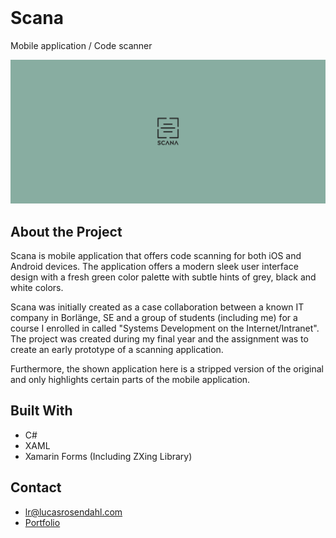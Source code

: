 <br />
<h1 align="left">Scana</h1>
<p align="left">Mobile application / Code scanner</p>

<img src="https://github.com/Luchkiin/portfolio-v3/blob/master/images/works/scana/scana_image_big.png" alt="SCANA  - Project Overview" width="Auto" height="Auto">

## About the Project

Scana is mobile application that offers code scanning for both iOS and Android devices. The application offers a modern sleek user interface design with a fresh green color palette with subtle hints of grey, black and white colors.

Scana was initially created as a case collaboration between a known IT company in Borlänge, SE and a group of students (including me) for a course I enrolled in called "Systems Development on the Internet/Intranet". The project was created during my final year and the assignment was to create an early prototype of a scanning application.

Furthermore, the shown application here is a stripped version of the original and only highlights certain parts of the mobile application.

## Built With
* C#
* XAML
* Xamarin Forms (Including ZXing Library)

## Contact
* <a href="mailto:lr@lucasrosendahl.com">lr@lucasrosendahl.com</a>
* <a href="https://lucasrosendahl.com" target="_blank">Portfolio</a>
<br />
